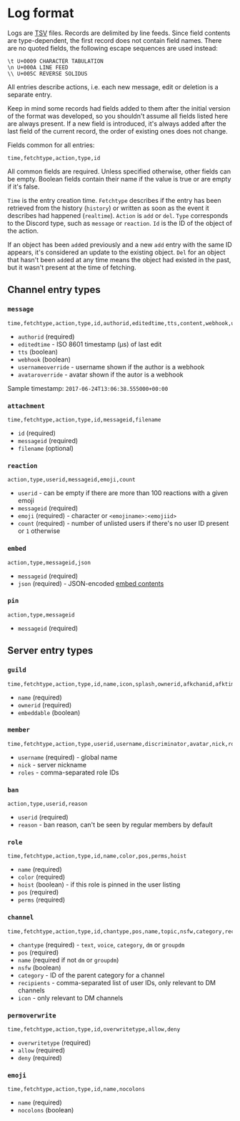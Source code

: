 Log format
==========

Logs are [TSV][] files. Records are delimited by line feeds. Since field
contents are type-dependent, the first record does not contain field names.
There are no quoted fields, the following escape sequences are used instead:

    \t U+0009 CHARACTER TABULATION
    \n U+000A LINE FEED
    \\ U+005C REVERSE SOLIDUS

All entries describe actions, i.e. each new message, edit or deletion is a
separate entry.

Keep in mind some records had fields added to them after the initial version
of the format was developed, so you shouldn't assume all fields listed here
are always present. If a new field is introduced, it's always added after the
last field of the current record, the order of existing ones does not change.

Fields common for all entries:

    time,fetchtype,action,type,id

All common fields are required. Unless specified otherwise, other fields can be
empty. Boolean fields contain their name if the value is true or are empty if
it's false.

`Time` is the entry creation time. `Fetchtype` describes if the entry has been
retrieved from the history (`history`) or written as soon as the event it
describes had happened (`realtime`). `Action` is `add` or `del`. `Type`
corresponds to the Discord type, such as `message` or `reaction`. `Id` is the
ID of the object of the action.

If an object has been `add`ed previously and a new `add` entry with the same ID
appears, it's considered an update to the existing object. `Del` for an object
that hasn't been `add`ed at any time means the object had existed in the past,
but it wasn't present at the time of fetching.

[TSV]: https://en.wikipedia.org/wiki/Tab-separated_values

## Channel entry types

### `message`

    time,fetchtype,action,type,id,authorid,editedtime,tts,content,webhook,usernameoverride,avataroverride

 - `authorid` (required)
 - `editedtime` - ISO 8601 timestamp (µs) of last edit
 - `tts` (boolean)
 - `webhook` (boolean)
 - `usernameoverride` - username shown if the author is a webhook
 - `avataroverride` - avatar shown if the autor is a webhook

Sample timestamp: `2017-06-24T13:06:38.555000+00:00`

### `attachment`

    time,fetchtype,action,type,id,messageid,filename

 - `id` (required)
 - `messageid` (required)
 - `filename` (optional)

### `reaction`

    action,type,userid,messageid,emoji,count

 - `userid` - can be empty if there are more than 100 reactions with a given emoji
 - `messageid` (required)
 - `emoji` (required) - character or `<emojiname>:<emojiid>`
 - `count` (required) - number of unlisted users if there's no user ID present or `1` otherwise

### `embed`

    action,type,messageid,json

 - `messageid` (required)
 - `json` (required) - JSON-encoded [embed contents](https://discordapp.com/developers/docs/resources/channel#embed-object)

### `pin`

    action,type,messageid

 - `messageid` (required)

## Server entry types

### `guild`

    time,fetchtype,action,type,id,name,icon,splash,ownerid,afkchanid,afktimeout,embeddable,embedchanid

 - `name` (required)
 - `ownerid` (required)
 - `embeddable` (boolean)

### `member`

    time,fetchtype,action,type,userid,username,discriminator,avatar,nick,roles

 - `username` (required) - global name
 - `nick` - server nickname
 - `roles` - comma-separated role IDs

### `ban`

    action,type,userid,reason

 - `userid` (required)
 - `reason` - ban reason, can't be seen by regular members by default

### `role`

    time,fetchtype,action,type,id,name,color,pos,perms,hoist

 - `name` (required)
 - `color` (required)
 - `hoist` (boolean) - if this role is pinned in the user listing
 - `pos` (required)
 - `perms` (required)

### `channel`

    time,fetchtype,action,type,id,chantype,pos,name,topic,nsfw,category,recipients,icon

 - `chantype` (required) - `text`, `voice`, `category`, `dm` or `groupdm`
 - `pos` (required)
 - `name` (required if not `dm` or `groupdm`)
 - `nsfw` (boolean)
 - `category` - ID of the parent category for a channel
 - `recipients` - comma-separated list of user IDs, only relevant to DM channels
 - `icon` - only relevant to DM channels

### `permoverwrite`

    time,fetchtype,action,type,id,overwritetype,allow,deny

 - `overwritetype` (required)
 - `allow` (required)
 - `deny` (required)

### `emoji`

    time,fetchtype,action,type,id,name,nocolons

 - `name` (required)
 - `nocolons` (boolean)
